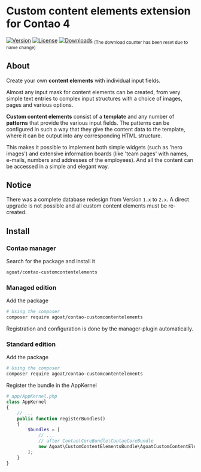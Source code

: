 # Custom content elements extension for Contao 4

[![Version](https://img.shields.io/packagist/v/agoat/contao-customcontentelements.svg?style=flat-square)](http://packagist.org/packages/agoat/contao-customcontentelements)
[![License](https://img.shields.io/packagist/l/agoat/contao-customcontentelements.svg?style=flat-square)](http://packagist.org/packages/agoat/contao-customcontentelements)
[![Downloads](https://img.shields.io/packagist/dt/agoat/contao-customcontentelements.svg?style=flat-square)](http://packagist.org/packages/agoat/contao-customcontentelements) 
<sub>(The download counter has been reset due to name change)<sub>

## About
Create your own **content elements** with individual input fields.

Almost any input mask for content elements can be created, from very simple text entries to complex input structures with a choice of images, pages and various options.

**Custom content elements** consist of a **templat**e and any number of **patterns** that provide the various input fields. The patterns can be configured in such a way that they give the content data to the template, where it can be output into any corresponding HTML structure.

This makes it possible to implement both simple widgets (such as 'hero images') and extensive information boards (like 'team pages' with names, e-mails, numbers and addresses of the employees). And all the content can be accessed in a simple and elegant way.

## Notice
There was a complete database redesign from Version `1.x` to `2.x`. A direct upgrade is not possible and all custom content elements must be re-created.

## Install
### Contao manager
Search for the package and install it
```bash
agoat/contao-customcontentelements
```

### Managed edition
Add the package
```bash
# Using the composer
composer require agoat/contao-customcontentelements
```
Registration and configuration is done by the manager-plugin automatically.

### Standard edition
Add the package
```bash
# Using the composer
composer require agoat/contao-customcontentelements
```
Register the bundle in the AppKernel
```php
# app/AppKernel.php
class AppKernel
{
    // ...
    public function registerBundles()
    {
        $bundles = [
            // ...
            // after Contao\CoreBundle\ContaoCoreBundle
            new Agoat\CustomContentElementsBundle\AgoatCustomContentElementsBundle (),
        ];
    }
}
```

